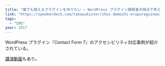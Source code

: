 ```yaml
---
title: "誰でも使えるプラグインを作りたい – WordPress プラグイン開発者の視点で考えるアクセシビリティ"
link: "https://speakerdeck.com/takayukister/shui-demoshi-erupuraguinwozuo-ritai-wordpress-puraguinkai-fa-zhe-falseshi-dian-dekao-eruakusesibiritei"
tags:
  - "CMS"
year: 2017
---
```


WordPress プラグイン『Contact Form 7』のアクセシビリティ対応事例が紹介されている。

[講演動画](https://videopress.com/v/ANxyR6YC)もあり。
